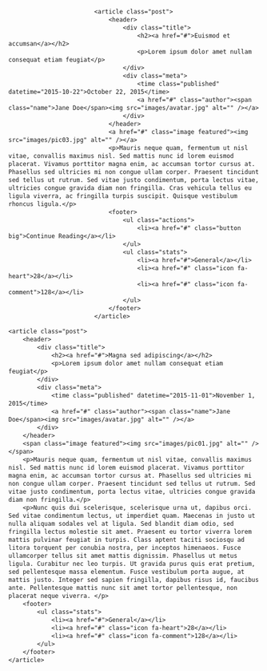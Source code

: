 
<!-- Post -->
							<article class="post">
								<header>
									<div class="title">
										<h2><a href="#">Euismod et accumsan</a></h2>
										<p>Lorem ipsum dolor amet nullam consequat etiam feugiat</p>
									</div>
									<div class="meta">
										<time class="published" datetime="2015-10-22">October 22, 2015</time>
										<a href="#" class="author"><span class="name">Jane Doe</span><img src="images/avatar.jpg" alt="" /></a>
									</div>
								</header>
								<a href="#" class="image featured"><img src="images/pic03.jpg" alt="" /></a>
								<p>Mauris neque quam, fermentum ut nisl vitae, convallis maximus nisl. Sed mattis nunc id lorem euismod placerat. Vivamus porttitor magna enim, ac accumsan tortor cursus at. Phasellus sed ultricies mi non congue ullam corper. Praesent tincidunt sed tellus ut rutrum. Sed vitae justo condimentum, porta lectus vitae, ultricies congue gravida diam non fringilla. Cras vehicula tellus eu ligula viverra, ac fringilla turpis suscipit. Quisque vestibulum rhoncus ligula.</p>
								<footer>
									<ul class="actions">
										<li><a href="#" class="button big">Continue Reading</a></li>
									</ul>
									<ul class="stats">
										<li><a href="#">General</a></li>
										<li><a href="#" class="icon fa-heart">28</a></li>
										<li><a href="#" class="icon fa-comment">128</a></li>
									</ul>
								</footer>
							</article>

<!-- Post -->
	<article class="post">
		<header>
			<div class="title">
				<h2><a href="#">Magna sed adipiscing</a></h2>
				<p>Lorem ipsum dolor amet nullam consequat etiam feugiat</p>
			</div>
			<div class="meta">
				<time class="published" datetime="2015-11-01">November 1, 2015</time>
				<a href="#" class="author"><span class="name">Jane Doe</span><img src="images/avatar.jpg" alt="" /></a>
			</div>
		</header>
		<span class="image featured"><img src="images/pic01.jpg" alt="" /></span>
		<p>Mauris neque quam, fermentum ut nisl vitae, convallis maximus nisl. Sed mattis nunc id lorem euismod placerat. Vivamus porttitor magna enim, ac accumsan tortor cursus at. Phasellus sed ultricies mi non congue ullam corper. Praesent tincidunt sed tellus ut rutrum. Sed vitae justo condimentum, porta lectus vitae, ultricies congue gravida diam non fringilla.</p>
		<p>Nunc quis dui scelerisque, scelerisque urna ut, dapibus orci. Sed vitae condimentum lectus, ut imperdiet quam. Maecenas in justo ut nulla aliquam sodales vel at ligula. Sed blandit diam odio, sed fringilla lectus molestie sit amet. Praesent eu tortor viverra lorem mattis pulvinar feugiat in turpis. Class aptent taciti sociosqu ad litora torquent per conubia nostra, per inceptos himenaeos. Fusce ullamcorper tellus sit amet mattis dignissim. Phasellus ut metus ligula. Curabitur nec leo turpis. Ut gravida purus quis erat pretium, sed pellentesque massa elementum. Fusce vestibulum porta augue, at mattis justo. Integer sed sapien fringilla, dapibus risus id, faucibus ante. Pellentesque mattis nunc sit amet tortor pellentesque, non placerat neque viverra. </p>
		<footer>
			<ul class="stats">
				<li><a href="#">General</a></li>
				<li><a href="#" class="icon fa-heart">28</a></li>
				<li><a href="#" class="icon fa-comment">128</a></li>
			</ul>
		</footer>
	</article>